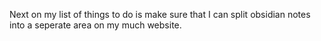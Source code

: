 Next on my list of things to do is make sure that I can split obsidian notes into a seperate area on my much website.
